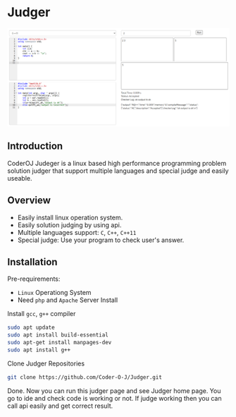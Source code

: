 # Judger
[![Judger Wallpaper](https://github.com/Coder-O-J/Judger/blob/master/public/file/editor.png?raw=true)](https://judger.coderoj.com)
## Introduction
CoderOJ Judeger is a linux based high performance programming problem solution judger that support multiple languages and special judge and easily useable.
## Overview
* Easily install linux operation system.
* Easily solution judging by using api.
* Multiple languages support: `C`, `C++`, `C++11`
* Special judge: Use your program to check user's answer.
## Installation
Pre-requirements:
- ``Linux`` Operationg System
- Need ``php`` and ``Apache`` Server Install

Install ``gcc``, ``g++`` compiler
 ```sh
sudo apt update
sudo apt install build-essential
sudo apt-get install manpages-dev
sudo apt install g++
```
Clone Judger Repositories
 ```sh
git clone https://github.com/Coder-O-J/Judger.git
```
Done. Now you can run this judger page and see Judger home page. You go to ide and check code is working or not. If judge working then you can call api easily and get correct result.
